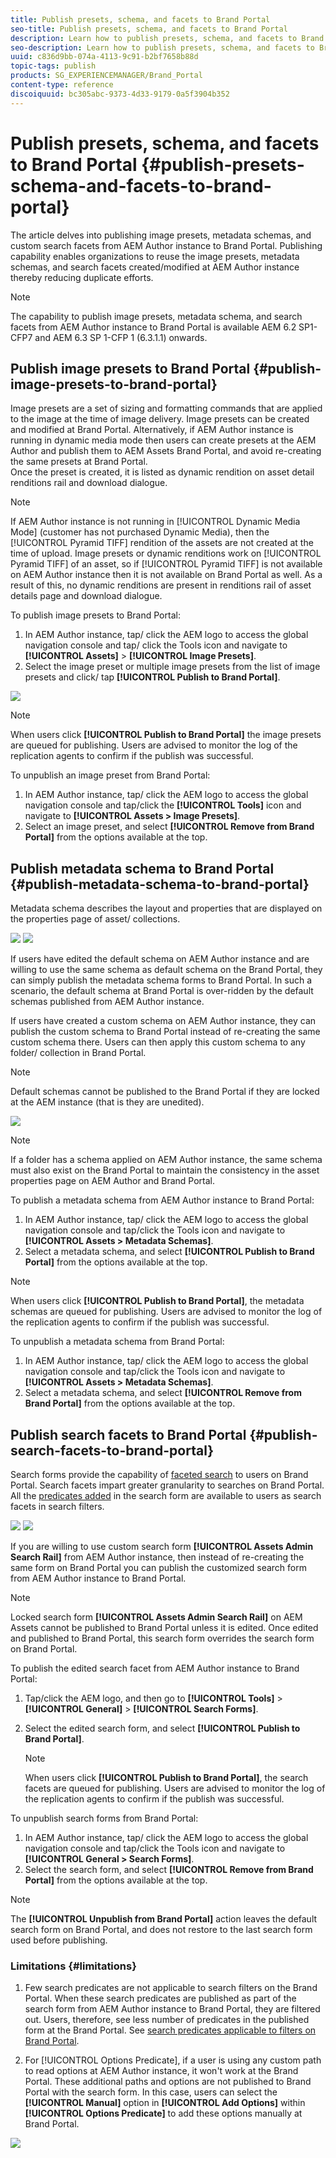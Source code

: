 ```yaml
---
title: Publish presets, schema, and facets to Brand Portal
seo-title: Publish presets, schema, and facets to Brand Portal
description: Learn how to publish presets, schema, and facets to Brand Portal.
seo-description: Learn how to publish presets, schema, and facets to Brand Portal.
uuid: c836d9bb-074a-4113-9c91-b2bf7658b88d
topic-tags: publish
products: SG_EXPERIENCEMANAGER/Brand_Portal
content-type: reference
discoiquuid: bc305abc-9373-4d33-9179-0a5f3904b352
---
```


# Publish presets, schema, and facets to Brand Portal {#publish-presets-schema-and-facets-to-brand-portal}

The article delves into publishing image presets, metadata schemas, and custom search facets from AEM Author instance to Brand Portal. Publishing capability enables organizations to reuse the image presets, metadata schemas, and search facets created/modified at AEM Author instance thereby reducing duplicate efforts.

>[!NOTE]
>
>The capability to publish image presets, metadata schema, and search facets from AEM Author instance to Brand Portal is available AEM 6.2 SP1-CFP7 and AEM 6.3 SP 1-CFP 1 (6.3.1.1) onwards.

## Publish image presets to Brand Portal {#publish-image-presets-to-brand-portal}

Image presets are a set of sizing and formatting commands that are applied to the image at the time of image delivery. Image presets can be created and modified at Brand Portal. Alternatively, if AEM Author instance is running in dynamic media mode then users can create presets at the AEM Author and publish them to AEM Assets Brand Portal, and avoid re-creating the same presets at Brand Portal.  
Once the preset is created, it is listed as dynamic rendition on asset detail renditions rail and download dialogue.

>[!NOTE]
>
>If AEM Author instance is not running in [!UICONTROL Dynamic Media Mode] (customer has not purchased Dynamic Media), then the [!UICONTROL Pyramid TIFF]  rendition of the assets are not created at the time of upload. Image presets or dynamic renditions work on [!UICONTROL Pyramid TIFF] of an asset, so if [!UICONTROL Pyramid TIFF] is not available on AEM Author instance then it is not available on Brand Portal as well. As a result of this, no dynamic renditions are present in renditions rail of asset details page and download dialogue.

To publish image presets to Brand Portal:

1. In AEM Author instance, tap/ click the AEM logo to access the global navigation console and tap/ click the Tools icon and navigate to **[!UICONTROL Assets]** &gt; **[!UICONTROL Image Presets]**.
1. Select the image preset or multiple image presets from the list of image presets and click/ tap **[!UICONTROL Publish to Brand Portal]**.

![](assets/publishpreset.png)

>[!NOTE]
>
>When users click **[!UICONTROL Publish to Brand Portal]** the image presets are queued for publishing. Users are advised to monitor the log of the replication agents to confirm if the publish was successful.

To unpublish an image preset from Brand Portal:

1. In AEM Author instance, tap/ click the AEM logo to access the global navigation console and tap/click the **[!UICONTROL Tools]** icon and navigate to **[!UICONTROL Assets &gt; Image Presets]**.
1. Select an image preset, and select **[!UICONTROL Remove from Brand Portal]** from the options available at the top.

## Publish metadata schema to Brand Portal  {#publish-metadata-schema-to-brand-portal}

Metadata schema describes the layout and properties that are displayed on the properties page of asset/ collections.

![](assets/metadata-schema-editor.png) ![](assets/asset-properties-1.png)

If users have edited the default schema on AEM Author instance and are willing to use the same schema as default schema on the Brand Portal, they can simply publish the metadata schema forms to Brand Portal. In such a scenario, the default schema at Brand Portal is over-ridden by the default schemas published from AEM Author instance.

If users have created a custom schema on AEM Author instance, they can publish the custom schema to Brand Portal instead of re-creating the same custom schema there. Users can then apply this custom schema to any folder/ collection in Brand Portal.

>[!NOTE]
>
>Default schemas cannot be published to the Brand Portal if they are locked at the AEM instance (that is they are unedited).

![](assets/default-schema-form.png)

>[!NOTE]
>
>If a folder has a schema applied on AEM Author instance, the same schema must also exist on the Brand Portal to maintain the consistency in the asset properties page on AEM Author and Brand Portal.

To publish a metadata schema from AEM Author instance to Brand Portal:

1. In AEM Author instance, tap/ click the AEM logo to access the global navigation console and tap/click the Tools icon and navigate to **[!UICONTROL Assets &gt; Metadata Schemas]**.
1. Select a metadata schema, and select **[!UICONTROL Publish to Brand Portal]** from the options available at the top.

>[!NOTE]
>
>When users click **[!UICONTROL Publish to Brand Portal]**, the metadata schemas are queued for publishing. Users are advised to monitor the log of the replication agents to confirm if the publish was successful.

To unpublish a metadata schema from Brand Portal:

1. In AEM Author instance, tap/ click the AEM logo to access the global navigation console and tap/click the Tools icon and navigate to **[!UICONTROL Assets &gt; Metadata Schemas]**.
1. Select a metadata schema, and select **[!UICONTROL Remove from Brand Portal]** from the options available at the top.

## Publish search facets to Brand Portal {#publish-search-facets-to-brand-portal}

Search forms provide the capability of [faceted search](../using/brand-portal-search-facets.md) to users on Brand Portal. Search facets impart greater granularity to searches on Brand Portal. All the [predicates added](https://helpx.adobe.com/experience-manager/6-5/assets/using/search-facets.html#AddingaPredicate) in the search form are available to users as search facets in search filters.

![](assets/property-predicate-removed.png)
![](assets/search-form.png)

If you are willing to use custom search form **[!UICONTROL Assets Admin Search Rail]** from AEM Author instance, then instead of re-creating the same form on Brand Portal you can publish the customized search form from AEM Author instance to Brand Portal.

>[!NOTE]
>
>Locked search form **[!UICONTROL Assets Admin Search Rail]** on AEM Assets cannot be published to Brand Portal unless it is edited. Once edited and published to Brand Portal, this search form overrides the search form on Brand Portal.

To publish the edited search facet from AEM Author instance to Brand Portal:

1. Tap/click the AEM logo, and then go to **[!UICONTROL Tools]** &gt; **[!UICONTROL General]** &gt; **[!UICONTROL Search Forms]**.
1. Select the edited search form, and select **[!UICONTROL Publish to Brand Portal]**.

   >[!NOTE]
   >
   >When users click **[!UICONTROL Publish to Brand Portal]**, the search facets are queued for publishing. Users are advised to monitor the log of the replication agents to confirm if the publish was successful.

To unpublish search forms from Brand Portal:

1. In AEM Author instance, tap/ click the AEM logo to access the global navigation console and tap/click the Tools icon and navigate to **[!UICONTROL General &gt; Search Forms]**.
1. Select the search form, and select **[!UICONTROL Remove from Brand Portal]** from the options available at the top.

>[!NOTE]
>
>The **[!UICONTROL Unpublish from Brand Portal]** action leaves the default search form on Brand  Portal,  and does not restore to the last search form used before publishing.

### Limitations {#limitations}

1. Few search predicates are not applicable to search filters on the Brand Portal. When these search predicates are published as part of the search form from AEM Author instance to Brand Portal, they are filtered out. Users, therefore, see less number of predicates in the published form at the Brand Portal. See [search predicates applicable to filters on Brand Portal](../using/brand-portal-search-facets.md#list-of-search-predicates).

1. For [!UICONTROL Options Predicate], if a user is using any custom path to read options at AEM Author instance, it won't work at the Brand Portal. These additional paths and options are not published to Brand Portal with the search form. In this case, users can select the **[!UICONTROL Manual]** option in **[!UICONTROL Add Options]** within **[!UICONTROL Options Predicate]** to add these options manually at Brand Portal.

![](assets/options-predicate-manual.png)
